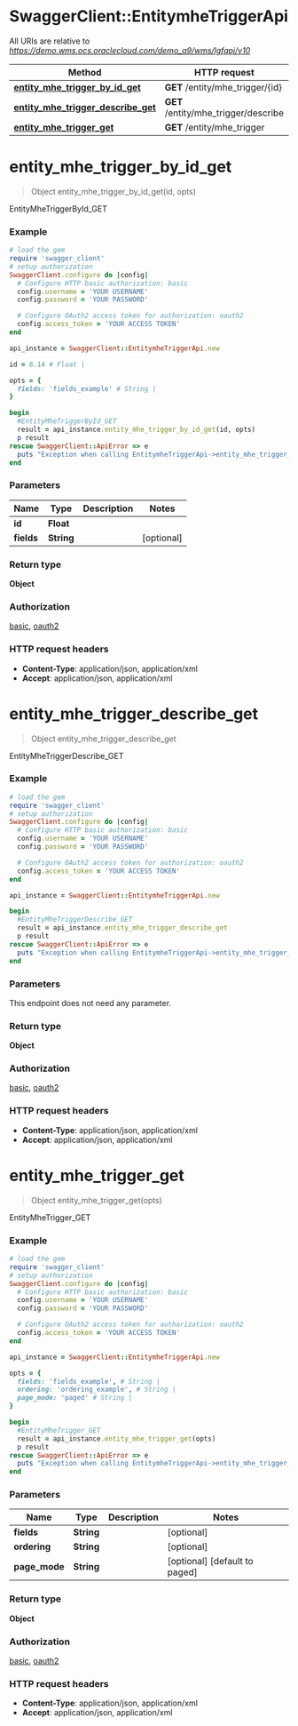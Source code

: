 # SwaggerClient::EntitymheTriggerApi

All URIs are relative to *https://demo.wms.ocs.oraclecloud.com/demo_a9/wms/lgfapi/v10*

Method | HTTP request | Description
------------- | ------------- | -------------
[**entity_mhe_trigger_by_id_get**](EntitymheTriggerApi.md#entity_mhe_trigger_by_id_get) | **GET** /entity/mhe_trigger/{id} | EntityMheTriggerById_GET
[**entity_mhe_trigger_describe_get**](EntitymheTriggerApi.md#entity_mhe_trigger_describe_get) | **GET** /entity/mhe_trigger/describe | EntityMheTriggerDescribe_GET
[**entity_mhe_trigger_get**](EntitymheTriggerApi.md#entity_mhe_trigger_get) | **GET** /entity/mhe_trigger | EntityMheTrigger_GET


# **entity_mhe_trigger_by_id_get**
> Object entity_mhe_trigger_by_id_get(id, opts)

EntityMheTriggerById_GET



### Example
```ruby
# load the gem
require 'swagger_client'
# setup authorization
SwaggerClient.configure do |config|
  # Configure HTTP basic authorization: basic
  config.username = 'YOUR USERNAME'
  config.password = 'YOUR PASSWORD'

  # Configure OAuth2 access token for authorization: oauth2
  config.access_token = 'YOUR ACCESS TOKEN'
end

api_instance = SwaggerClient::EntitymheTriggerApi.new

id = 8.14 # Float | 

opts = { 
  fields: 'fields_example' # String | 
}

begin
  #EntityMheTriggerById_GET
  result = api_instance.entity_mhe_trigger_by_id_get(id, opts)
  p result
rescue SwaggerClient::ApiError => e
  puts "Exception when calling EntitymheTriggerApi->entity_mhe_trigger_by_id_get: #{e}"
end
```

### Parameters

Name | Type | Description  | Notes
------------- | ------------- | ------------- | -------------
 **id** | **Float**|  | 
 **fields** | **String**|  | [optional] 

### Return type

**Object**

### Authorization

[basic](../README.md#basic), [oauth2](../README.md#oauth2)

### HTTP request headers

 - **Content-Type**: application/json, application/xml
 - **Accept**: application/json, application/xml



# **entity_mhe_trigger_describe_get**
> Object entity_mhe_trigger_describe_get

EntityMheTriggerDescribe_GET



### Example
```ruby
# load the gem
require 'swagger_client'
# setup authorization
SwaggerClient.configure do |config|
  # Configure HTTP basic authorization: basic
  config.username = 'YOUR USERNAME'
  config.password = 'YOUR PASSWORD'

  # Configure OAuth2 access token for authorization: oauth2
  config.access_token = 'YOUR ACCESS TOKEN'
end

api_instance = SwaggerClient::EntitymheTriggerApi.new

begin
  #EntityMheTriggerDescribe_GET
  result = api_instance.entity_mhe_trigger_describe_get
  p result
rescue SwaggerClient::ApiError => e
  puts "Exception when calling EntitymheTriggerApi->entity_mhe_trigger_describe_get: #{e}"
end
```

### Parameters
This endpoint does not need any parameter.

### Return type

**Object**

### Authorization

[basic](../README.md#basic), [oauth2](../README.md#oauth2)

### HTTP request headers

 - **Content-Type**: application/json, application/xml
 - **Accept**: application/json, application/xml



# **entity_mhe_trigger_get**
> Object entity_mhe_trigger_get(opts)

EntityMheTrigger_GET



### Example
```ruby
# load the gem
require 'swagger_client'
# setup authorization
SwaggerClient.configure do |config|
  # Configure HTTP basic authorization: basic
  config.username = 'YOUR USERNAME'
  config.password = 'YOUR PASSWORD'

  # Configure OAuth2 access token for authorization: oauth2
  config.access_token = 'YOUR ACCESS TOKEN'
end

api_instance = SwaggerClient::EntitymheTriggerApi.new

opts = { 
  fields: 'fields_example', # String | 
  ordering: 'ordering_example', # String | 
  page_mode: 'paged' # String | 
}

begin
  #EntityMheTrigger_GET
  result = api_instance.entity_mhe_trigger_get(opts)
  p result
rescue SwaggerClient::ApiError => e
  puts "Exception when calling EntitymheTriggerApi->entity_mhe_trigger_get: #{e}"
end
```

### Parameters

Name | Type | Description  | Notes
------------- | ------------- | ------------- | -------------
 **fields** | **String**|  | [optional] 
 **ordering** | **String**|  | [optional] 
 **page_mode** | **String**|  | [optional] [default to paged]

### Return type

**Object**

### Authorization

[basic](../README.md#basic), [oauth2](../README.md#oauth2)

### HTTP request headers

 - **Content-Type**: application/json, application/xml
 - **Accept**: application/json, application/xml



